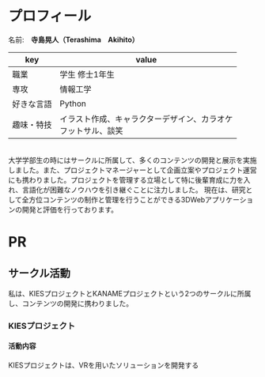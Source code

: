 # プロフィール

名前:　**寺島晃人（Terashima　Akihito）** 

|key|value|
|----|----|
|職業|学生 修士1年生|
|専攻|情報工学|
|好きな言語|Python
|趣味・特技|イラスト作成、キャラクターデザイン、カラオケ<br>フットサル、談笑|

<br>
大学学部生の時にはサークルに所属して、多くのコンテンツの開発と展示を実施しました。また、プロジェクトマネージャーとして企画立案やプロジェクト運営にも携わりました。プロジェクトを管理する立場として特に後輩育成に力を入れ、言語化が困難なノウハウを引き継ぐことに注力しました。
現在は、研究として全方位コンテンツの制作と管理を行うことができる3DWebアプリケーションの開発と評価を行っております。

<br>

# PR
## サークル活動
私は、KIESプロジェクトとKANAMEプロジェクトという2つのサークルに所属し、コンテンツの開発に携わりました。
### KIESプロジェクト
#### 活動内容
KIESプロジェクトは、VRを用いたソリューションを開発する

